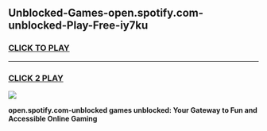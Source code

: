 
## Unblocked-Games-open.spotify.com-unblocked-Play-Free-iy7ku
<h3>
<a href="https://premium76.site?title=open.spotify.com-unblocked&ref=18A1">CLICK TO PLAY</a></h3>
<hr>

<h3>
<a href="https://premium76.site?title=open.spotify.com-unblocked&ref=18A1">CLICK 2 PLAY</a>
  
</h3>

<a href="https://premium76.site?title=open.spotify.com-unblocked&ref=18A1"><img src="https://clearcache.store/games.png"></a>


**open.spotify.com-unblocked games unblocked: Your Gateway to Fun and Accessible Online Gaming**
